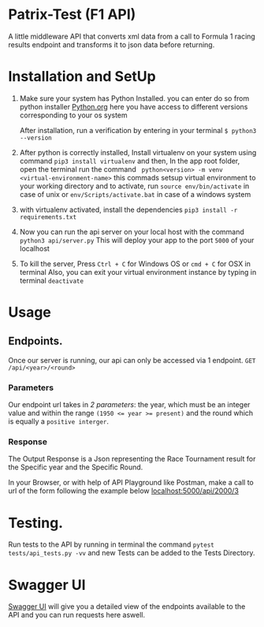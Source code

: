 # Patrix-Test (F1 API)
A little middleware API that converts xml data from a call to Formula 1 racing results endpoint and transforms it to json data before returning.


# Installation and SetUp
1. Make sure your system has Python Installed. 
    you can enter do so from python installer  [Python.org](https://www.python.org/downloads/) 
    here you have access to different versions corresponding to your os system

    After installation, run a verification by entering in your terminal `$ python3 --version` 

2. After python is correctly installed, Install virtualenv on your system using command `pip3 install virtualenv`
    and then, In the app root folder, open the terminal run the command ` python<version> -m venv <virtual-environment-name>` this commads setsup virtual environment to your working directory and to activate, run `source env/bin/activate` in case of unix or `env/Scripts/activate.bat` in case of a windows system

3. with virtualenv activated, install the dependencies 
    `pip3 install -r requirements.txt`

4. Now you can run the api server on your local host with the command
    `python3 api/server.py` This will deploy your app to the port `5000` of your localhost

5. To kill the server, Press `Ctrl + C` for Windows OS or `cmd + C` for OSX in terminal
    Also, you can exit your virtual environment instance by typing in terminal `deactivate`

# Usage
## Endpoints.
Once our server is running, our api can only be accessed via 1 endpoint. `GET /api/<year>/<round>`

### Parameters
Our endpoint url takes in *2 parameters*: the year, which must be an integer value and within the range `(1950 <= year >= present)` and the round which is equally a `positive interger`.

### Response 
The Output Response is a Json representing the Race Tournament result for the Specific year and the Specific Round.

In your Browser, or with help of API Playground like Postman, make a call to url of the form following the example below [localhost:5000/api/2000/3](localhost:5000/api/2000/3)

# Testing.
Run tests to the API by running in terminal the command `pytest tests/api_tests.py -vv`
and new Tests can be added to the Tests Directory.

# Swagger UI
[Swagger UI](http://127.0.0.1:5000/api/) will give you a detailed view of the endpoints available to the API and you can run requests here aswell.